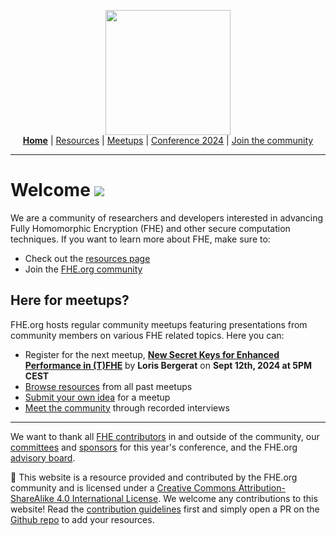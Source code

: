 <!-- Main header navigation -->
<p align="center">
  <img width="200" src="https://user-images.githubusercontent.com/5758427/180978488-db825482-5a58-4c7c-9589-c494a6f0be04.png"><br/>
  <a href="https://fhe-org.github.io"><b>Home</b></a> | <a href="https://fhe-org.github.io/resources">Resources</a> | <a href="https://fhe-org.github.io/meetups/">Meetups</a> | <a href="https://fhe-org.github.io/conferences/conference-2024/">Conference 2024</a> | <a href="https://fhe-org.github.io/community">Join the community</a>
</p>
<hr/>
<!-- /Main header navigation -->

# Welcome [<img src="https://img.shields.io/badge/Edit%20this%20page%20on-Github-lightgrey?style=flat-square">](https://github.com/FHE-org/fhe-org.github.io)
  
We are a community of researchers and developers interested in advancing Fully Homomorphic Encryption (FHE) and other secure computation techniques.
If you want to learn more about FHE, make sure to:

- Check out the [resources page](https://fhe-org.github.io/resources)
- Join the [FHE.org community](https://fhe-org.github.io/community)

## Here for meetups?

FHE.org hosts regular community meetups featuring presentations from community members on various FHE related topics. Here you can:

- Register for the next meetup, **[New Secret Keys for Enhanced Performance in (T)FHE](https://fhe.org/meetups/057)** by **Loris Bergerat** on **Sept 12th, 2024 at 5PM CEST**
- [Browse resources](https://fhe.org/meetups) from all past meetups
- [Submit your own idea](https://fhe.org/submit) for a meetup
- [Meet the community](https://www.youtube.com/watch?v=2qb1KdPxlPU&list=PLnbmMskCVh1e3EGYBGrAg1q-cVE5fM6O4) through recorded interviews

<!--- Footer --->
<hr/>

We want to thank all <a href="https://fhe.org/CONTRIBUTORS">FHE contributors</a> in and outside of the community, our <a href="https://fhe.org/conferences/conference-2024/committees">committees</a> and <a href="https://fhe.org/sponsor">sponsors</a> for this year's conference, and the FHE.org <a href="https://fhe.org/advisory-board">advisory board</a>.

💙 This website is a resource provided and contributed by the FHE.org community and is licensed under a <a rel="license" href="http://creativecommons.org/licenses/by-sa/4.0/">Creative Commons Attribution-ShareAlike 4.0 International License</a>. We welcome any contributions to this website! Read the <a href="https://fhe-org.github.io/contrib">contribution guidelines</a> first and simply open a PR on the <a href="https://github.com/fhe-org/fhe-org">Github repo</a> to add your resources.

